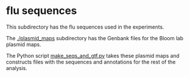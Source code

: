 # flu sequences
This subdirectory has the flu sequences used in the experiments.

The [./plasmid_maps](plasmid_maps) subdirectory has the Genbank files for the Bloom lab plasmid maps.

The Python script [make_seqs_and_gtf.py](make_seqs_and_gtf.py) takes these plasmid maps and constructs files with the sequences and annotations for the rest of the analysis.
